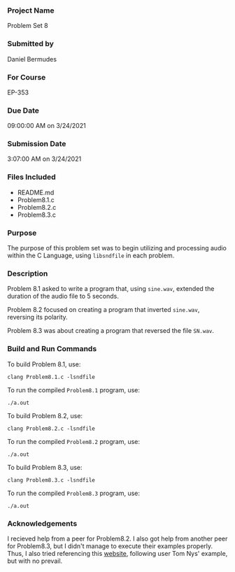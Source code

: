 ### Project Name
Problem Set 8

### Submitted by
Daniel Bermudes

### For Course
EP-353

### Due Date
09:00:00 AM on 3/24/2021

### Submission Date
3:07:00 AM on 3/24/2021

### Files Included
- README.md 
- Problem8.1.c
- Problem8.2.c
- Problem8.3.c

### Purpose
The purpose of this problem set was to begin utilizing and processing audio within the C Language, using `libsndfile` in each problem.

### Description
Problem 8.1 asked to write a program that, using `sine.wav`, extended the duration of the audio file to 5 seconds.

Problem 8.2 focused on creating a program that inverted `sine.wav`, reversing its polarity.

Problem 8.3 was about creating a program that reversed the file `SN.wav`.

### Build and Run Commands
To build Problem 8.1, use:

	clang Problem8.1.c -lsndfile

To run the compiled `Problem8.1` program, use:

	./a.out
	
To build Problem 8.2, use:

	clang Problem8.2.c -lsndfile

To run the compiled `Problem8.2` program, use:

	./a.out

To build Problem 8.3, use:

	clang Problem8.3.c -lsndfile

To run the compiled `Problem8.3` program, use:

	./a.out
	
### Acknowledgements
I recieved help from a peer for Problem8.2. I also got help from another peer for Problem8.3, but I didn't manage to execute their examples properly. Thus, I also tried referencing this [website](https://stackoverflow.com/questions/6593118/how-to-reverse-an-audio-file), following user Tom Nys' example, but with no prevail.